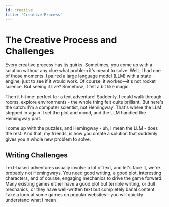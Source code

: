 ```yaml
---
id: creative
title: 'Creative Process'
---
```


# The Creative Process and Challenges

Every creative process has its quirks. Sometimes, you come up with a solution without any clue what problem 
it's meant to solve. Well, I had one of those moments. I paired a large language model (LLM) with a state engine, 
just to see if it would work. Of course, it worked—it's not rocket science. But seeing it live? Somehow, it felt a bit like magic.

Then it hit me: perfect for a text adventure! Suddenly, I could walk through rooms, explore environments - the whole thing felt quite brilliant. 
But here's the catch: I'm a computer scientist, not Hemingway. That's where the LLM stepped in again. I set the plot and mood, and the LLM 
handled the Hemingway part.

I come up with the puzzles, and Hemingway - uh, I mean the LLM - does the rest. And that, my friends, is how you create a solution that 
suddenly gives you a whole new problem to solve.

## Writing Challenges
Text-based adventures usually involve a lot of text, and let's face it, we're probably not Hemingways. You need good writing, a good plot, interesting characters, and of course, engaging mechanics to drive the game forward. Many existing games either have a good plot but terrible writing, or dull mechanics, or they have well-written text but completely banal content. Take a look at some games on popular websites—you will quickly understand what I mean.